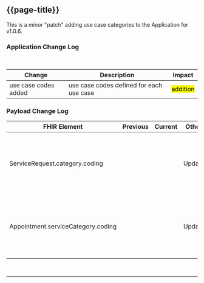 <div class="bars-blg-expander">
<div class="bars-blg-expander-entry" id="v1.0.6">

## {{page-title}}
This is a minor "patch" adding use case categories to the Application for v1.0.6.

### Application Change Log


<br>


| Change                                    | Description                                     | Impact                                                                  | 
|-------------------------------------------|-------------------------------------------------|-------------------------------------------------------------------------|
| use case codes added  | use case codes defined for each use case |  <mark style="background-color: Yellow">addition</mark>  |

### Payload Change Log


| FHIR Element                                         | Previous | Current    | Other   | Referral/Booking | Rationale                                                                                       |  Impact  |
|------------------------------------------------------|----------|------------|---------|------------------|-------------------------------------------------------------------------------------------------|----------|
| ServiceRequest.category.coding  |          |            | Update        | Booking/Referral Request         |Updated guidance to reflect this additional value for use case categories    |   <mark style="background-color: Green">Addition</mark>  |   
| Appointment.serviceCategory.coding  |          |            | Update        | Booking/Referral Request         |Updated guidance to reflect this additional value for use case categories    |   <mark style="background-color: Green">Addition</mark>  |   

</div>
</div>

<br>
<hr>

